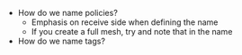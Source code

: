 * How do we name policies?
  * Emphasis on receive side when defining the name
  * If you create a full mesh, try and note that in the name
* How do we name tags?